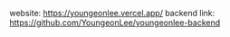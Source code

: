 website: https://youngeonlee.vercel.app/
backend link: https://github.com/YoungeonLee/youngeonlee-backend
